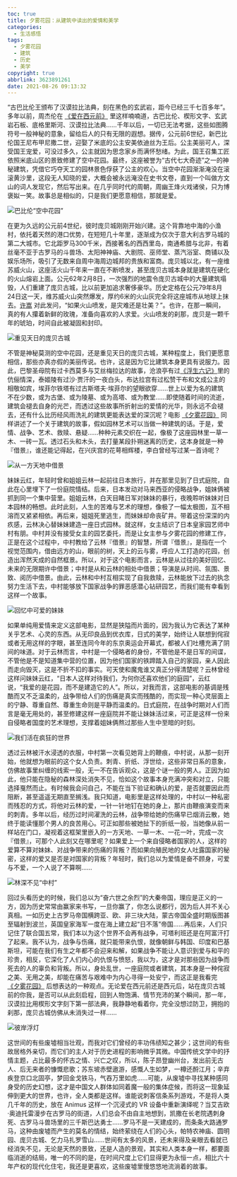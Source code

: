 ```yaml
---
toc: true
title: 夕雾花园：从建筑中读出的爱情和美学
categories:
  - 生活感悟
tags:
  - 夕雾花园
  - 建筑
  - 历史
  - 美学
copyright: true
abbrlink: 3623891261
date: 2021-08-26 09:13:32
---
```

“古巴比伦王颁布了汉谟拉比法典，刻在黑色的玄武岩，距今已经三千七百多年”。多年以前，周杰伦在 [《爱在西元前》](https://www.bilibili.com/video/BV1Vx411G7Aj/) 里这样喃喃道，古巴比伦、楔形文字、玄武岩石板、底格里斯河、汉谟拉比法典……千年以后，一切已无法考据，这些如图腾符号一般神秘的意象，留给后人的只有无限的遐想。据传，公元前6世纪，新巴比伦国王尼布甲尼撒二世，迎娶了米底的公主安美依迪丝为王后。公主美丽可人，深受国王宠爱，可没过多久，公主就因为思念家乡而满怀愁绪。为此，国王召集工匠依照米底山区的景致修建了空中花园。最终，这座被誉为“古代七大奇迹”之一的神秘建筑，凭借它巧夺天工的园林景色俘获了公主的欢心。当空中花园渐渐淹没在滚滚黄沙里，这段无人知晓的爱，大概会被永远淹没在史书文卷，直到一个叫做方文山的词人发现它，然后写出来。在几乎同时代的周朝，周幽王烽火戏诸侯，只为博褒姒一笑。故事总是相似的，只是我们更愿意相信，那就是爱。

![巴比伦“空中花园”](https://i.loli.net/2021/08/27/vL3PmCX9TUfuqN1.jpg)

在更为久远的公元前4世纪，彼时庞贝城刚刚开始兴建。这个背靠地中海的小渔村，依托着天然的港口优势，在短短几十年里，逐渐成为仅次于意大利古罗马城的第二大城市。它北距罗马300千米，西接著名的西西里岛，南通希腊与北非，有着丝毫不亚于古罗马的斗兽场、太阳神神庙、大剧院、巫师堂、蒸汽浴室、商铺以及娱乐场所，吸引了无数来自周中海周边城邦的贵族和富商。庞贝城以北，有一座维苏威火山，这座活火山千年来一直在不断喷发，甚至庞贝古城本身就是建筑在硬化的火山熔岩上面。公元62年2月8日，一次强烈的地震令庞贝古城中的大量建筑塌毁，人们重建了庞贝古城，比以前更加追求奢侈豪华。历史定格在公元79年8月24日这一天，维苏威火山突然爆发，厚约6米的火山灰完全将这座城市从地球上抹去。[许嵩](https://music.163.com/#/song?id=1842802205) 对此发问，“如果火山喷发，是灾难还是壮美？”。也许，在那一瞬间，真的有人攥着新鲜的玫瑰，准备向喜欢的人求爱。火山喷发的刹那，庞贝是一颗千年的琥珀，时间自此被凝固和封印。

![重见天日的庞贝古城](https://i.loli.net/2021/08/27/bte7TPhu15aErHv.jpg)

不管是神秘莫测的空中花园，还是重见天日的庞贝古城，某种程度上，我们更愿意相信，那些亦真亦假的美丽传说。也许，这是因为它比建筑本身更具有说服力。因此，巴黎圣母院有过卡西莫多与艾丝梅拉达的故事，沧浪亭有过[《浮生六记》](https://book.douban.com/subject/1088581/)里的伉俪情深，泰姬陵有过沙·贾汗的一夜白头，布达拉宫有过松赞干布和文成公主的相敬如宾，埃菲尔铁塔有过古斯塔夫·埃菲尔的望眼欲穿……世上以爱为名的建筑不在少数，或为古堡、或为陵墓、或为高塔、或为教堂……即使随着时间的流逝，建筑会褪去自身的光芒，而透过这些故事所折射出的爱情的光华，则永远不会褪去，还有什么比历经风雨洗礼的建筑更能表达爱的深沉呢？电影 [《夕雾花园》](https://movie.douban.com/subject/30238379/) 同样讲述了一个关于建筑的故事，假如园林艺术可以当做一种建筑的话。于是，爱情、战争、艺术、救赎、悬疑……种种元素交织在一起，像极了这座园林里一草一木、一砖一瓦。透过石头和木头，去打量某段扑朔迷离的历史，这本身就是一种『借景』，谁还能记得起，在兴庆宫的花萼相辉楼，李白曾经写过某一首诗呢？

![从一方天地中借景](https://i.loli.net/2021/08/27/D2mPAnxp3Zlo6hv.jpg)

妹妹云红，年轻时曾和姐姐云林一起前往日本旅行，并在那里见到了日式庭院，自此在心里埋下了一份庭院情结。后来，日本发动对马来西亚的侵略战争，姐妹俩被抓到同一个集中营里。姐姐云林，白天目睹日军对妹妹的暴行，夜晚聆听妹妹对日本园林的畅想。此时此刻，人生的苦难与艺术的理想，像极了一幅太极图，互不相溶而又紧紧相依。再后来，姐姐死里逃生，而妹妹却命丧矿井。带着这份深深的内疚感，云林决心替妹妹建造一座日式园林。就这样，女主结识了日本皇家园艺师中村有朋。中村并没有接受女主的园艺委托，而是让女主参与夕雾花园的修建工作，正是在这个过程中，中村教给了云林『借景』的智慧，所谓『借景』，是指在一个视觉范围内，借由远方的山，眼前的树，天上的云与雾，呼应人工打造的花园，创造出浑然天成的自然框景。所以，对于这个电影而言，云林是从过往的美好回忆、未来的无限期许中借景；中村是从和云林的相处中借景；导演是从时间、氛围、景致、阅历中借景。由此，云林和中村互相实现了自我救赎，云林能放下过去的执念努力生活下去，中村能够放下国家战争的罪恶感潜心钻研园艺，而我们能有幸看到这样一个故事。

![回忆中可爱的妹妹](https://i.loli.net/2021/08/27/Fv8x1ObSHcuiX2w.jpg)

如果单纯用爱情来定义这部电影，显然是狭隘而片面的，因为我认为它表达了某种关乎艺术、心灵的东西。从无印良品到优衣库，日式的美学，始终让人联想到侘寂或者无用这样的字眼，甚至连同今年的东京奥运会开幕式，都被人们吐槽充满了阴间的味道。对于云林而言，中村是一个侵略者的身份，不管他是不是日军的间谍，不管他是不是知道集中营的位置，因为他们国家的铁蹄踏入自己的家园，亲人因此而走向毁灭，这是不折不扣的事实。可天使和魔鬼谁又真正分得清楚呢？云林曾经这样问妹妹云红，“日本人这样对待我们，为何你还喜欢他们的庭园”，云红说，“我爱的是花园，而不是建造它的人”。所以，对我而言，这部电影的基调是残酷而又不乏温柔的，战争带给人们的伤痛是真实而残酷的，而实现一种心灵层面上的宁静、尊重自然、尊重生命则是平静而温柔的。日式庭院，在战争时期对人们而言是毫无用处的，甚至修建这样一座庭院并不能让妹妹活过来，可正是这样一份来自侵略者国度的艺术理想，支撑着姐妹俩熬过那些人生中至暗的时刻。

![我们活在疯狂的世界](https://i.loli.net/2021/08/27/jl9D7bTKYJGMXIH.jpg)

透过云林被汗水浸透的衣服，中村第一次看见她背上的鞭痕，中村说，从那一刻开始，他就想为眼前的这个女人负责。刺青、折纸、浮世绘，这些非常日系的意象，仿佛故事里纠缠的线索一般，无一不在告诉观众，这是个谜一般的男人。正因为如此，他只能在隐秘的森林深处消失不见，恰如这个故事本身充满冲突和对立，只能选择戛然而止。有时候我会问自己，不能在当下验证和确认的爱，是否就要因此而阻断，甚至遥遥无期直至搁浅。我只知道，电影里是这样处理的，中村以一种私密而残忍的方式，将他对云林的爱，一针一针地钉在她的身上，那片由鞭痕演变而来的刺青。多年以后，经历过时间濯洗的云林，战争带给她的伤痛早已烟消云散，她终于能读懂那个男人的良苦用心。可正如那些被她扯下的折纸一般，当她像从前一样站在门口，凝视着这框架里嵌入的一方天地、一草一木、一花一叶，完成一次『借景』，可那个人此刻又在哪里呢？如果爱上一个来自侵略者国家的人，这样的爱算不算对妹妹、对战争带来的伤痛的背叛？而如果向殖民地的女人吐露国家的秘密，这样的爱又是否是对国家的背叛？年轻时，我们总以为爱情是奋不顾身，可爱与不爱，一个人说了不算啊……

![林深不见“中村”](https://i.loli.net/2021/08/27/Ygl9JcErsHGD3SF.jpg)

回过头看历史的时候，我们总以为“奋六世之余烈”的大秦帝国，理应是正义的一方，因为历史常常由赢家来书写，一旦你赢了，你怎么说都行，因为后人并不关心真相。一如历史上古罗马帝国横跨亚、欧、非三块大陆，蒙古帝国全盛时期版图甚至辐射到波兰，英国皇家海军一度在海上建立起“日不落”帝国……再后来，人们只记住了联合国五常，我们本以为这个世界不会再有战争，可塔利班还是在阿富汗打了起来。我不认为，战争与伤痛，就只能带来仇恨，就像朝鲜与韩国、印度和巴基斯坦，可能在我们有生之年都不会迎来和解，如果战争不能让人意识到爱与和平的珍贵，相反，它深化了人们内心的仇恨与愤怒，我以为，这才是对那些因为战争而死去的人的辜负和背叛。所以，身处乱世，一座庭院或者建筑，其本身是一种侘寂之美、无用之美，却能在痛苦与艰难中为内心寻得一处安宁，而这正是我看完 [《夕雾花园》](https://movie.douban.com/subject/30238379/) 后想表达的一种观点。无论爱在西元前还是西元后，站在庞贝古城前的你我，是否可以从此刻启程，回到人物饱满、情节充沛的某个瞬间，那一年，汉谟拉比用楔形文字刻下第一部法典，我静静地看着你，完全没想过防卫，拥抱的刹那，庞贝古城仿佛从未消失过一样……

![彼岸浮灯](https://i.loli.net/2021/08/27/IpXbBhykijmU1t2.jpg)

这世间的有些废墟相当壮观，而我对它们曾经的丰功伟绩知之甚少；这世间的有些故居格外亲切，而它们的主人对于历史进程的影响微乎其微。中国传统文学中的抒情主题，占比最多的怀古之情、兴亡之叹，所以，陈子昂登幽州台，发出前无古人、后无来者的慷慨悲歌；苏东坡赤壁遨游，感慨人生如梦，一樽还酹江月；辛弃疾登京口北固亭，梦回金戈铁马，气吞万里如虎……可能，从废墟中寻找某种感同身受的历史幻想，这才是中国文人群体如同着魔一般的集体症候，而将这一现象延伸到更大的世界，也许，全人类都是这样。谁能说刺客信条系列游戏，不是将人类几千年的历史，放在 Animus 这样一个沉浸式的 VR 设备中重新演绎呢？当艾吉欧·奥迪托雷漫步在古罗马的街道，人们总会不由自主地想到，凯撒在长老院遇刺身死、古罗马斗兽场里的三千斯巴达勇士……罗马不是一天建成的，而条条大路通罗马，这种由废墟而产生的莫名的情结，始终萦绕在人们的心头，帕特农神庙、圆明园、庞贝古城、乞力马扎罗雪山……世间有太多的风景，还未来得及亲眼去看就已经消失不见，无论是天然的景致，还是人造的景观，其实和人类本身一样，都要面临消逝的结局，唯一的不同的是，在时间尺度上它们显得更为永恒一点，相比六十年产权的现代化住宅，我还是更喜欢，这些废墟里慢悠悠地流淌着的故事。









